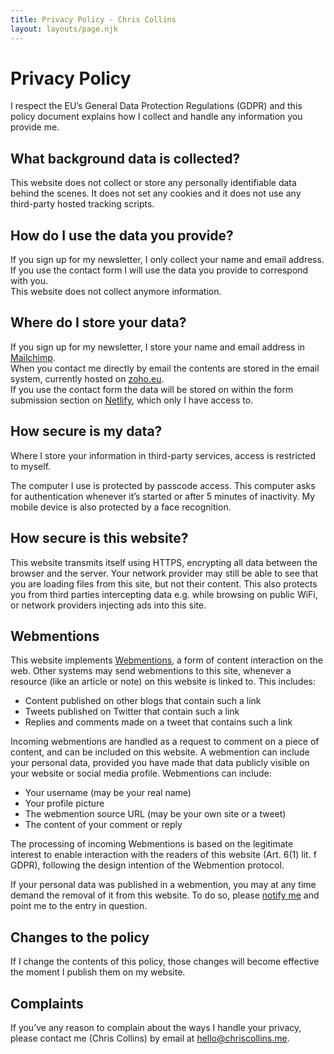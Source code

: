 ```yaml
---
title: Privacy Policy - Chris Collins
layout: layouts/page.njk
---
```


# Privacy Policy

I respect the EU’s General Data Protection Regulations (GDPR) and this policy document explains how I collect and handle any information you provide me.

## What background data is collected?

This website does not collect or store any personally identifiable data behind the scenes. It does not set any cookies and it does not use any third-party hosted tracking scripts.

## How do I use the data you provide?

If you sign up for my newsletter, I only collect your name and email address.  
If you use the contact form I will use the data you provide to correspond with you.  
This website does not collect anymore information.   

## Where do I store your data?

If you sign up for my newsletter, I store your name and email address in [Mailchimp](https://www.mailchimp.com).  
When you contact me directly by email the contents are stored in the email system, currently hosted on [zoho.eu](http://zoho.eu).  
If you use the contact form the data will be stored on within the form submission section on [Netlify](https://www.netlify.com), which only I have access to.

## How secure is my data?

Where I store your information in third-party services, access is restricted to myself.

The computer I use is protected by passcode access. This computer asks for authentication whenever it’s started or after 5 minutes of inactivity. My mobile device is also protected by a face recognition.

## How secure is this website?

This website transmits itself using HTTPS, encrypting all data between the browser and the server. Your network provider may still be able to see that you are loading files from this site, but not their content. This also protects you from third parties intercepting data e.g. while browsing on public WiFi, or network providers injecting ads into this site.

## Webmentions

This website implements [Webmentions](https://en.wikipedia.org/wiki/Webmention), a form of content interaction on the web. Other systems may send webmentions to this site, whenever a resource (like an article or note)
on this website is linked to. This includes:

- Content published on other blogs that contain such a link
- Tweets published on Twitter that contain such a link
- Replies and comments made on a tweet that contains such a link

Incoming webmentions are handled as a request to comment on a piece of content,
and can be included on this website. A webmention can include your
personal data, provided you have made that data publicly visible on your website or social media profile. Webmentions can include:

- Your username (may be your real name)
- Your profile picture
- The webmention source URL (may be your own site or a tweet)
- The content of your comment or reply

The processing of incoming Webmentions is based on the legitimate interest
to enable interaction with the readers of this website (Art. 6(1) lit. f GDPR), following the design intention of the Webmention protocol.

If your personal data was published in a webmention, you may at any time
demand the removal of it from this website. To do so, please [notify me](mailto:hello@chriscollins.me)
and point me to the entry in question.

## Changes to the policy

If I change the contents of this policy, those changes will become effective the moment I publish them on my website.

## Complaints

If you’ve any reason to complain about the ways I handle your privacy, please contact me (Chris Collins) by email at [hello@chriscollins.me](mailto:hello@chriscollins.me).